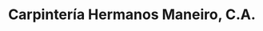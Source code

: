 ---
title: "Carpintería Hermanos Maneiro, C.A."
url: /ciudad-guayana/carpinteria-hermanos-maneiro-c-a/
shop: Möbel
---